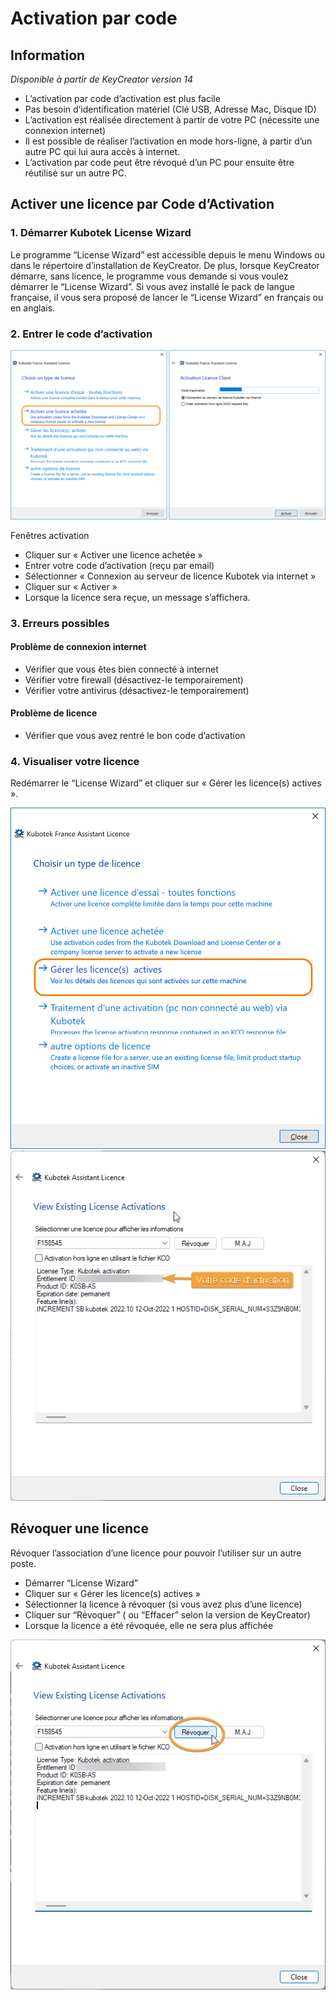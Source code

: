 # Activation par code

## Information

_Disponible à partir de KeyCreator version 14_

-   L’activation par code d’activation est plus facile
-   Pas besoin d’identification matériel (Clé USB, Adresse Mac, Disque ID)
-   L’activation est réalisée directement à partir de votre PC (nécessite une connexion internet)
-   Il est possible de réaliser l’activation en mode hors-ligne, à partir d’un autre PC qui lui aura accès à internet.
-   L’activation par code peut être révoqué d’un PC pour ensuite être réutilisé sur un autre PC.

## Activer une licence par Code d’Activation

### 1. Démarrer Kubotek License Wizard

Le programme “License Wizard” est accessible depuis le menu Windows ou dans le répertoire d’installation de KeyCreator. De plus, lorsque KeyCreator démarre, sans licence, le programme vous demande si vous voulez démarrer le “License Wizard”. Si vous avez installé le pack de langue française, il vous sera proposé de lancer le “License Wizard” en français ou en anglais.

### 2. Entrer le code d’activation

![Activer la licence](../assets/images_fiches/activation-par-code/acti.png)

Fenêtres activation

-   Cliquer sur « Activer une licence achetée »
-   Entrer votre code d’activation (reçu par email)
-   Sélectionner « Connexion au serveur de licence Kubotek via internet »
-   Cliquer sur « Activer »
-   Lorsque la licence sera reçue, un message s’affichera.

### 3. Erreurs possibles

#### Problème de connexion internet

-   Vérifier que vous êtes bien connecté à internet
-   Vérifier votre firewall (désactivez-le temporairement)
-   Vérifier votre antivirus (désactivez-le temporairement)

#### Problème de licence

-   Vérifier que vous avez rentré le bon code d’activation

### 4. Visualiser votre licence

Redémarrer le “License Wizard” et cliquer sur « Gérer les licence(s) actives ».

![Menu licence Wizard](../assets/images_fiches/activation-par-code/licmenuvisu.png ":size=49%") ![Affichage des licences](../assets/images_fiches/activation-par-code/licvil.png ":size=49%")

## Révoquer une licence

Révoquer l’association d’une licence pour pouvoir l’utiliser sur un autre poste.

-   Démarrer “License Wizard”
-   Cliquer sur « Gérer les licence(s) actives »
-   Sélectionner la licence à révoquer (si vous avez plus d’une licence)
-   Cliquer sur “Révoquer” ( ou “Effacer” selon la version de KeyCreator)
-   Lorsque la licence a été révoquée, elle ne sera plus affichée

![Révioquer une licence](../assets/images_fiches/activation-par-code/licrevoquer.png)

